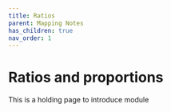 ```yaml
---
title: Ratios
parent: Mapping Notes
has_children: true
nav_order: 1
---
```


# Ratios and proportions

This is a holding page to introduce module
